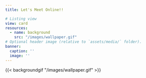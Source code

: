 ```yaml
---
title: Let's Meet Online!!

# Listing view
view: card
resources:
  - name: background
    src: "/images/wallpaper.gif"
# Optional header image (relative to `assets/media/` folder).
banner:
  caption: ''
  image: ''
---
```


{{< backgroundgif "/images/wallpaper.gif" >}}
